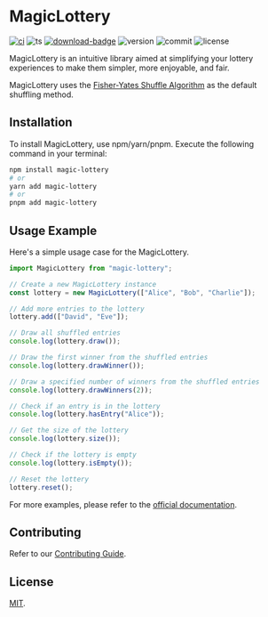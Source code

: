 # MagicLottery

[![ci][ci-badge]][ci-link]
![ts][ts-badge]
[![download-badge]][download-link]
![version][version-badge]
![commit][commit-badge]
![license][license-badge]

MagicLottery is an intuitive library aimed at simplifying your lottery experiences to make them simpler, more enjoyable, and fair.

MagicLottery uses the [Fisher-Yates Shuffle Algorithm](https://en.wikipedia.org/wiki/Fisher%E2%80%93Yates_shuffle) as the default shuffling method.

## Installation

To install MagicLottery, use npm/yarn/pnpm. Execute the following command in your terminal:

```bash
npm install magic-lottery
# or
yarn add magic-lottery
# or
pnpm add magic-lottery
```

## Usage Example

Here's a simple usage case for the MagicLottery.

```js
import MagicLottery from "magic-lottery";

// Create a new MagicLottery instance
const lottery = new MagicLottery(["Alice", "Bob", "Charlie"]);

// Add more entries to the lottery
lottery.add(["David", "Eve"]);

// Draw all shuffled entries
console.log(lottery.draw());

// Draw the first winner from the shuffled entries
console.log(lottery.drawWinner());

// Draw a specified number of winners from the shuffled entries
console.log(lottery.drawWinners(2));

// Check if an entry is in the lottery
console.log(lottery.hasEntry("Alice"));

// Get the size of the lottery
console.log(lottery.size());

// Check if the lottery is empty
console.log(lottery.isEmpty());

// Reset the lottery
lottery.reset();
```

For more examples, please refer to the [official documentation]().

## Contributing

Refer to our [Contributing Guide](CONTRIBUTING.md).

## License

[MIT](LICENSE).

[ci-badge]: https://github.com/logeast/magic-lottery/actions/workflows/ci.yml/badge.svg
[ci-link]: https://github.com/logeast/magic-lottery/actions/workflows/ci.yml
[ts-badge]: https://badgen.net/badge/-/TypeScript/blue?icon=typescript&label
[download-badge]: https://img.shields.io/npm/dm/magic-lottery
[download-link]: https://www.npmjs.com/search?q=magic-lottery
[version-badge]: https://img.shields.io/npm/v/magic-lottery.svg
[commit-badge]: https://img.shields.io/github/commit-activity/m/logeast/magic-lottery
[license-badge]: https://img.shields.io/github/license/logeast/magic-lottery
